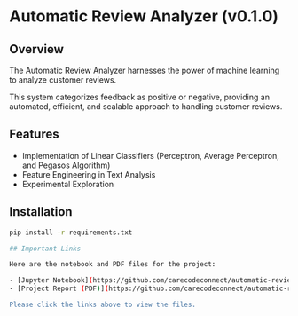 # Automatic Review Analyzer (v0.1.0)

## Overview

The Automatic Review Analyzer harnesses the power of machine learning to analyze customer reviews. 

This system categorizes feedback as positive or negative, providing an automated, efficient, and scalable approach to handling customer reviews.

## Features

- Implementation of Linear Classifiers (Perceptron, Average Perceptron, and Pegasos Algorithm)
- Feature Engineering in Text Analysis
- Experimental Exploration

## Installation

```bash
pip install -r requirements.txt

## Important Links

Here are the notebook and PDF files for the project:

- [Jupyter Notebook](https://github.com/carecodeconnect/automatic-review-analyzer/blob/main/notebooks/Automatic-Review-Analyzer.ipynb): This notebook contains all the interactive analysis and code for the project.
- [Project Report (PDF)](https://github.com/carecodeconnect/automatic-review-analyzer/blob/main/notebooks/Automatic-Review-Analyzer.pdf): This PDF report provides an in-depth discussion of the project's findings.

Please click the links above to view the files.
